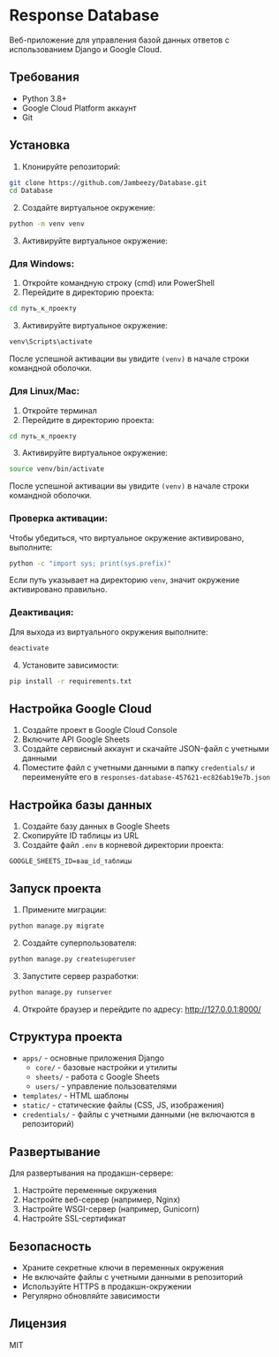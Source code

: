 # Response Database

Веб-приложение для управления базой данных ответов с использованием Django и Google Cloud.

## Требования

- Python 3.8+
- Google Cloud Platform аккаунт
- Git

## Установка

1. Клонируйте репозиторий:
```bash
git clone https://github.com/Jambeezy/Database.git
cd Database
```

2. Создайте виртуальное окружение:
```bash
python -m venv venv
```

3. Активируйте виртуальное окружение:

### Для Windows:
1. Откройте командную строку (cmd) или PowerShell
2. Перейдите в директорию проекта:
```bash
cd путь_к_проекту
```
3. Активируйте виртуальное окружение:
```bash
venv\Scripts\activate
```
После успешной активации вы увидите `(venv)` в начале строки командной оболочки.

### Для Linux/Mac:
1. Откройте терминал
2. Перейдите в директорию проекта:
```bash
cd путь_к_проекту
```
3. Активируйте виртуальное окружение:
```bash
source venv/bin/activate
```
После успешной активации вы увидите `(venv)` в начале строки командной оболочки.

### Проверка активации:
Чтобы убедиться, что виртуальное окружение активировано, выполните:
```bash
python -c "import sys; print(sys.prefix)"
```
Если путь указывает на директорию `venv`, значит окружение активировано правильно.

### Деактивация:
Для выхода из виртуального окружения выполните:
```bash
deactivate
```

4. Установите зависимости:
```bash
pip install -r requirements.txt
```

## Настройка Google Cloud

1. Создайте проект в Google Cloud Console
2. Включите API Google Sheets
3. Создайте сервисный аккаунт и скачайте JSON-файл с учетными данными
4. Поместите файл с учетными данными в папку `credentials/` и переименуйте его в `responses-database-457621-ec826ab19e7b.json`

## Настройка базы данных

1. Создайте базу данных в Google Sheets
2. Скопируйте ID таблицы из URL
3. Создайте файл `.env` в корневой директории проекта:
```
GOOGLE_SHEETS_ID=ваш_id_таблицы
```

## Запуск проекта

1. Примените миграции:
```bash
python manage.py migrate
```

2. Создайте суперпользователя:
```bash
python manage.py createsuperuser
```

3. Запустите сервер разработки:
```bash
python manage.py runserver
```

4. Откройте браузер и перейдите по адресу: http://127.0.0.1:8000/

## Структура проекта

- `apps/` - основные приложения Django
  - `core/` - базовые настройки и утилиты
  - `sheets/` - работа с Google Sheets
  - `users/` - управление пользователями
- `templates/` - HTML шаблоны
- `static/` - статические файлы (CSS, JS, изображения)
- `credentials/` - файлы с учетными данными (не включаются в репозиторий)

## Развертывание

Для развертывания на продакшн-сервере:

1. Настройте переменные окружения
2. Настройте веб-сервер (например, Nginx)
3. Настройте WSGI-сервер (например, Gunicorn)
4. Настройте SSL-сертификат

## Безопасность

- Храните секретные ключи в переменных окружения
- Не включайте файлы с учетными данными в репозиторий
- Используйте HTTPS в продакшн-окружении
- Регулярно обновляйте зависимости

## Лицензия

MIT